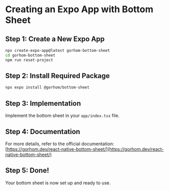 # Creating an Expo App with Bottom Sheet

## Step 1: Create a New Expo App
```bash
npx create-expo-app@latest gorhom-bottom-sheet
cd gorhom-bottom-sheet
npm run reset-project
```

## Step 2: Install Required Package
```bash
npx expo install @gorhom/bottom-sheet
```

## Step 3: Implementation
Implement the bottom sheet in your `app/index.tsx` file.

## Step 4: Documentation
For more details, refer to the official documentation:
[https://gorhom.dev/react-native-bottom-sheet/](https://gorhom.dev/react-native-bottom-sheet/)

## Step 5: Done!
Your bottom sheet is now set up and ready to use.